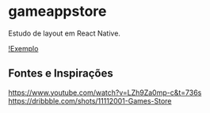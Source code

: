 # gameappstore
Estudo de layout em React Native.

[!Exemplo](//imgur.com/a/k1rXEu3 "Exemplo")

## Fontes e Inspirações
https://www.youtube.com/watch?v=LZh9Za0mp-c&t=736s
<br />
https://dribbble.com/shots/11112001-Games-Store
